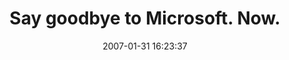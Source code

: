 ---
date: 2007-01-31 16:23:37
link:
  source: delicious
  source_url: https://del.icio.us/roytang
  text: Say goodbye to Microsoft. Now.
  url: http://goodbye-microsoft.com/
slug: say-goodbye-to-microsoft-now
source: delicious
tags:
- linux
title: Say goodbye to Microsoft. Now.
---